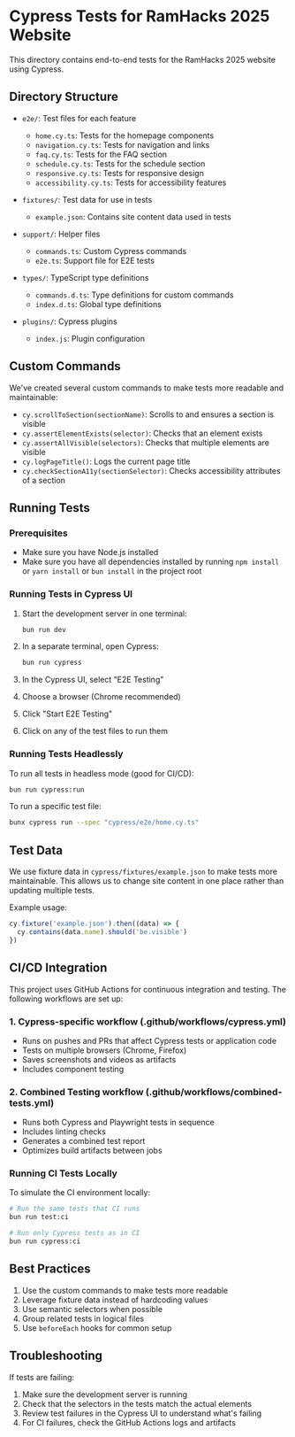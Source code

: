 # Cypress Tests for RamHacks 2025 Website

This directory contains end-to-end tests for the RamHacks 2025 website using Cypress.

## Directory Structure

- `e2e/`: Test files for each feature
  - `home.cy.ts`: Tests for the homepage components
  - `navigation.cy.ts`: Tests for navigation and links
  - `faq.cy.ts`: Tests for the FAQ section
  - `schedule.cy.ts`: Tests for the schedule section
  - `responsive.cy.ts`: Tests for responsive design
  - `accessibility.cy.ts`: Tests for accessibility features

- `fixtures/`: Test data for use in tests
  - `example.json`: Contains site content data used in tests

- `support/`: Helper files
  - `commands.ts`: Custom Cypress commands
  - `e2e.ts`: Support file for E2E tests

- `types/`: TypeScript type definitions
  - `commands.d.ts`: Type definitions for custom commands
  - `index.d.ts`: Global type definitions

- `plugins/`: Cypress plugins
  - `index.js`: Plugin configuration

## Custom Commands

We've created several custom commands to make tests more readable and maintainable:

- `cy.scrollToSection(sectionName)`: Scrolls to and ensures a section is visible
- `cy.assertElementExists(selector)`: Checks that an element exists
- `cy.assertAllVisible(selectors)`: Checks that multiple elements are visible
- `cy.logPageTitle()`: Logs the current page title
- `cy.checkSectionA11y(sectionSelector)`: Checks accessibility attributes of a section

## Running Tests

### Prerequisites

- Make sure you have Node.js installed
- Make sure you have all dependencies installed by running `npm install` or `yarn install` or `bun install` in the project root

### Running Tests in Cypress UI

1. Start the development server in one terminal:

   ```bash
   bun run dev
   ```

2. In a separate terminal, open Cypress:

   ```bash
   bun run cypress
   ```

3. In the Cypress UI, select "E2E Testing"
4. Choose a browser (Chrome recommended)
5. Click "Start E2E Testing"
6. Click on any of the test files to run them

### Running Tests Headlessly

To run all tests in headless mode (good for CI/CD):

```bash
bun run cypress:run
```

To run a specific test file:

```bash
bunx cypress run --spec "cypress/e2e/home.cy.ts"
```

## Test Data

We use fixture data in `cypress/fixtures/example.json` to make tests more maintainable. This allows us to change site content in one place rather than updating multiple tests.

Example usage:

```typescript
cy.fixture('example.json').then((data) => {
  cy.contains(data.name).should('be.visible')
})
```

## CI/CD Integration

This project uses GitHub Actions for continuous integration and testing. The following workflows are set up:

### 1. Cypress-specific workflow (.github/workflows/cypress.yml)

- Runs on pushes and PRs that affect Cypress tests or application code
- Tests on multiple browsers (Chrome, Firefox)
- Saves screenshots and videos as artifacts
- Includes component testing

### 2. Combined Testing workflow (.github/workflows/combined-tests.yml)

- Runs both Cypress and Playwright tests in sequence
- Includes linting checks
- Generates a combined test report
- Optimizes build artifacts between jobs

### Running CI Tests Locally

To simulate the CI environment locally:

```bash
# Run the same tests that CI runs
bun run test:ci

# Run only Cypress tests as in CI
bun run cypress:ci
```

## Best Practices

1. Use the custom commands to make tests more readable
2. Leverage fixture data instead of hardcoding values
3. Use semantic selectors when possible
4. Group related tests in logical files
5. Use `beforeEach` hooks for common setup

## Troubleshooting

If tests are failing:

1. Make sure the development server is running
2. Check that the selectors in the tests match the actual elements
3. Review test failures in the Cypress UI to understand what's failing
4. For CI failures, check the GitHub Actions logs and artifacts
